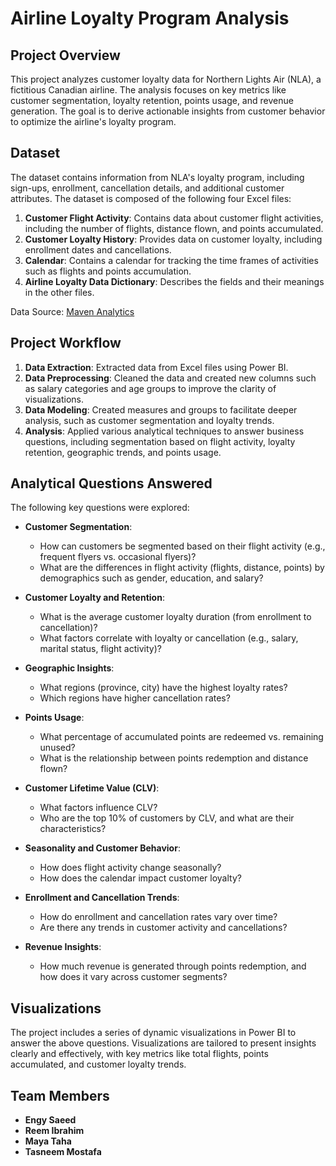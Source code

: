 # Airline Loyalty Program Analysis

## Project Overview

This project analyzes customer loyalty data for Northern Lights Air (NLA), a fictitious Canadian airline. The analysis focuses on key metrics like customer segmentation, loyalty retention, points usage, and revenue generation. The goal is to derive actionable insights from customer behavior to optimize the airline's loyalty program.

## Dataset

The dataset contains information from NLA's loyalty program, including sign-ups, enrollment, cancellation details, and additional customer attributes. The dataset is composed of the following four Excel files:

1. **Customer Flight Activity**: Contains data about customer flight activities, including the number of flights, distance flown, and points accumulated.
2. **Customer Loyalty History**: Provides data on customer loyalty, including enrollment dates and cancellations.
3. **Calendar**: Contains a calendar for tracking the time frames of activities such as flights and points accumulation.
4. **Airline Loyalty Data Dictionary**: Describes the fields and their meanings in the other files.

Data Source: [Maven Analytics](https://www.mavenanalytics.io/)
## Project Workflow

1. **Data Extraction**: Extracted data from Excel files using Power BI.
2. **Data Preprocessing**: Cleaned the data and created new columns such as salary categories and age groups to improve the clarity of visualizations.
3. **Data Modeling**: Created measures and groups to facilitate deeper analysis, such as customer segmentation and loyalty trends.
4. **Analysis**: Applied various analytical techniques to answer business questions, including segmentation based on flight activity, loyalty retention, geographic trends, and points usage.

## Analytical Questions Answered

The following key questions were explored:

- **Customer Segmentation**: 
  - How can customers be segmented based on their flight activity (e.g., frequent flyers vs. occasional flyers)?
  - What are the differences in flight activity (flights, distance, points) by demographics such as gender, education, and salary?

- **Customer Loyalty and Retention**: 
  - What is the average customer loyalty duration (from enrollment to cancellation)?
  - What factors correlate with loyalty or cancellation (e.g., salary, marital status, flight activity)?

- **Geographic Insights**: 
  - What regions (province, city) have the highest loyalty rates?
  - Which regions have higher cancellation rates?

- **Points Usage**: 
  - What percentage of accumulated points are redeemed vs. remaining unused?
  - What is the relationship between points redemption and distance flown?

- **Customer Lifetime Value (CLV)**: 
  - What factors influence CLV?
  - Who are the top 10% of customers by CLV, and what are their characteristics?

- **Seasonality and Customer Behavior**: 
  - How does flight activity change seasonally? 
  - How does the calendar impact customer loyalty?

- **Enrollment and Cancellation Trends**: 
  - How do enrollment and cancellation rates vary over time?
  - Are there any trends in customer activity and cancellations?

- **Revenue Insights**: 
  - How much revenue is generated through points redemption, and how does it vary across customer segments?

## Visualizations

The project includes a series of dynamic visualizations in Power BI to answer the above questions. Visualizations are tailored to present insights clearly and effectively, with key metrics like total flights, points accumulated, and customer loyalty trends.

## Team Members

- **Engy Saeed**
- **Reem Ibrahim**
- **Maya Taha**
- **Tasneem Mostafa**
